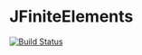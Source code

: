 # JFiniteElements

[![Build Status](https://travis-ci.org/rckirby/JFiniteElements.jl.svg?branch=master)](https://travis-ci.org/rckirby/JFiniteElements.jl)
